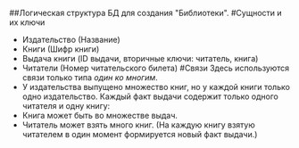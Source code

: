 ##Логическая структура БД для создания "Библиотеки".
#Сущности и их ключи
- Издательство (Название)
- Книги (Шифр книги)
- Выдача книги (ID выдачи, вторичные ключи: читатель, книга)
- Читатели (Номер читательского билета)
#Связи
Здесь используются связи только типа *один ко многим*.
- У издательства выпущено множество книг, но у каждой книги только одно издательство.
Каждый факт выдачи содержит только одного читателя и одну книгу:
- Книга может быть во множестве выдач.
- Читатель может взять много книг. (На каждую книгу взятую читателем в один момент формируется новый факт выдачи.)